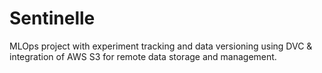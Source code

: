 # Sentinelle

MLOps project with experiment tracking and data versioning using DVC & integration of AWS S3 for remote data storage and management.
